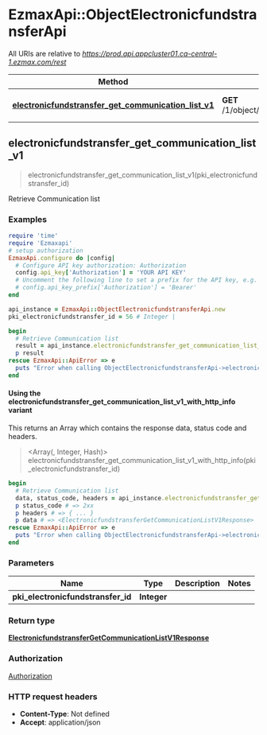 # EzmaxApi::ObjectElectronicfundstransferApi

All URIs are relative to *https://prod.api.appcluster01.ca-central-1.ezmax.com/rest*

| Method | HTTP request | Description |
| ------ | ------------ | ----------- |
| [**electronicfundstransfer_get_communication_list_v1**](ObjectElectronicfundstransferApi.md#electronicfundstransfer_get_communication_list_v1) | **GET** /1/object/electronicfundstransfer/{pkiElectronicfundstransferID}/getCommunicationList | Retrieve Communication list |


## electronicfundstransfer_get_communication_list_v1

> <ElectronicfundstransferGetCommunicationListV1Response> electronicfundstransfer_get_communication_list_v1(pki_electronicfundstransfer_id)

Retrieve Communication list



### Examples

```ruby
require 'time'
require 'Ezmaxapi'
# setup authorization
EzmaxApi.configure do |config|
  # Configure API key authorization: Authorization
  config.api_key['Authorization'] = 'YOUR API KEY'
  # Uncomment the following line to set a prefix for the API key, e.g. 'Bearer' (defaults to nil)
  # config.api_key_prefix['Authorization'] = 'Bearer'
end

api_instance = EzmaxApi::ObjectElectronicfundstransferApi.new
pki_electronicfundstransfer_id = 56 # Integer | 

begin
  # Retrieve Communication list
  result = api_instance.electronicfundstransfer_get_communication_list_v1(pki_electronicfundstransfer_id)
  p result
rescue EzmaxApi::ApiError => e
  puts "Error when calling ObjectElectronicfundstransferApi->electronicfundstransfer_get_communication_list_v1: #{e}"
end
```

#### Using the electronicfundstransfer_get_communication_list_v1_with_http_info variant

This returns an Array which contains the response data, status code and headers.

> <Array(<ElectronicfundstransferGetCommunicationListV1Response>, Integer, Hash)> electronicfundstransfer_get_communication_list_v1_with_http_info(pki_electronicfundstransfer_id)

```ruby
begin
  # Retrieve Communication list
  data, status_code, headers = api_instance.electronicfundstransfer_get_communication_list_v1_with_http_info(pki_electronicfundstransfer_id)
  p status_code # => 2xx
  p headers # => { ... }
  p data # => <ElectronicfundstransferGetCommunicationListV1Response>
rescue EzmaxApi::ApiError => e
  puts "Error when calling ObjectElectronicfundstransferApi->electronicfundstransfer_get_communication_list_v1_with_http_info: #{e}"
end
```

### Parameters

| Name | Type | Description | Notes |
| ---- | ---- | ----------- | ----- |
| **pki_electronicfundstransfer_id** | **Integer** |  |  |

### Return type

[**ElectronicfundstransferGetCommunicationListV1Response**](ElectronicfundstransferGetCommunicationListV1Response.md)

### Authorization

[Authorization](../README.md#Authorization)

### HTTP request headers

- **Content-Type**: Not defined
- **Accept**: application/json

